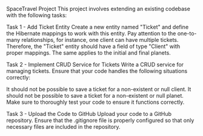 SpaceTravel Project
This project involves extending an existing codebase with the following tasks:

Task 1 - Add Ticket Entity
Create a new entity named "Ticket" and define the Hibernate mappings to work with this entity. Pay attention to the one-to-many relationships, for instance, one client can have multiple tickets. Therefore, the "Ticket" entity should have a field of type "Client" with proper mappings. The same applies to the initial and final planets.

Task 2 - Implement CRUD Service for Tickets
Write a CRUD service for managing tickets. Ensure that your code handles the following situations correctly:

It should not be possible to save a ticket for a non-existent or null client.
It should not be possible to save a ticket for a non-existent or null planet.
Make sure to thoroughly test your code to ensure it functions correctly.

Task 3 - Upload the Code to GitHub
Upload your code to a GitHub repository. Ensure that the .gitignore file is properly configured so that only necessary files are included in the repository.
